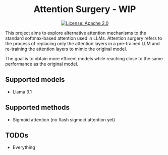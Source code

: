 
<div align="center">

# Attention Surgery - WIP

[![License: Apache 2.0](https://img.shields.io/badge/License-Apache--2.0-green.svg)](https://opensource.org/licenses/Apache-2.0)
</div>

This project aims to explore alternative attention mechanisms to the standard softmax-based attention used in LLMs. Attention surgery refers to the process of replacing only the attention layers in a pre-trained LLM and re-training the attention layers to mimic the original model.

The goal is to obtain more efficent models while reaching close to the same performance as the original model.

## Supported models

- Llama 3.1

## Supported methods

- Sigmoid attention (no flash sigmoid attention yet)

## TODOs

- Everything
